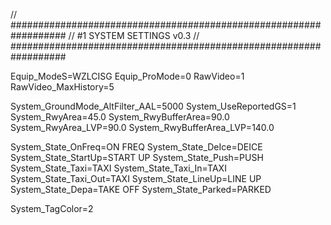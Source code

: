 // ##################################################################
//                 #1 SYSTEM SETTINGS v0.3
// ##################################################################

Equip_ModeS=WZLCISG
Equip_ProMode=0
RawVideo=1
RawVideo_MaxHistory=5

System_GroundMode_AltFilter_AAL=5000
System_UseReportedGS=1
System_RwyArea=45.0 
System_RwyBufferArea=90.0 
System_RwyArea_LVP=90.0
System_RwyBufferArea_LVP=140.0

System_State_OnFreq=ON FREQ
System_State_DeIce=DEICE
System_State_StartUp=START UP
System_State_Push=PUSH
System_State_Taxi=TAXI
System_State_Taxi_In=TAXI
System_State_Taxi_Out=TAXI
System_State_LineUp=LINE UP
System_State_Depa=TAKE OFF
System_State_Parked=PARKED

System_TagColor=2